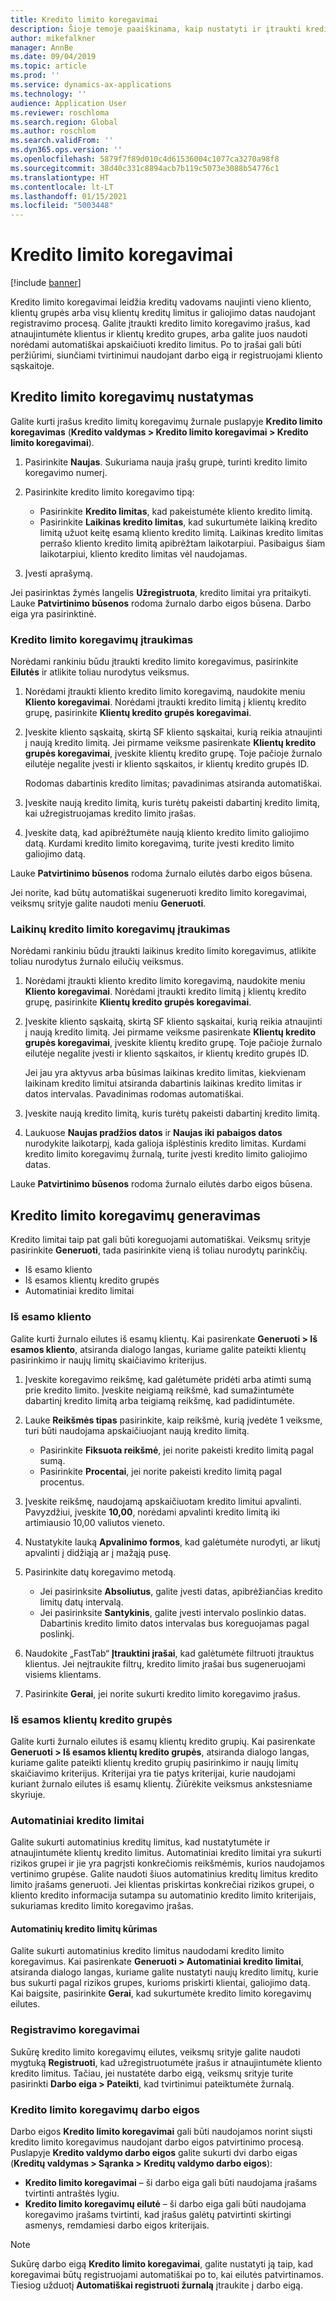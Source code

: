 ```yaml
---
title: Kredito limito koregavimai
description: Šioje temoje paaiškinama, kaip nustatyti ir įtraukti kredito limito koregavimus.
author: mikefalkner
manager: AnnBe
ms.date: 09/04/2019
ms.topic: article
ms.prod: ''
ms.service: dynamics-ax-applications
ms.technology: ''
audience: Application User
ms.reviewer: roschloma
ms.search.region: Global
ms.author: roschlom
ms.search.validFrom: ''
ms.dyn365.ops.version: ''
ms.openlocfilehash: 5879f7f89d010c4d61536004c1077ca3270a98f8
ms.sourcegitcommit: 38d40c331c8894acb7b119c5073e3088b54776c1
ms.translationtype: HT
ms.contentlocale: lt-LT
ms.lasthandoff: 01/15/2021
ms.locfileid: "5003448"
---
```

# <a name="credit-limit-adjustments"></a>Kredito limito koregavimai 

[!include [banner](../includes/banner.md)]

Kredito limito koregavimai leidžia kreditų vadovams naujinti vieno kliento, klientų grupės arba visų klientų kreditų limitus ir galiojimo datas naudojant registravimo procesą. Galite įtraukti kredito limito koregavimo įrašus, kad atnaujintumėte klientus ir klientų kredito grupes, arba galite juos naudoti norėdami automatiškai apskaičiuoti kredito limitus. Po to įrašai gali būti peržiūrimi, siunčiami tvirtinimui naudojant darbo eigą ir registruojami kliento sąskaitoje.

## <a name="set-up-credit-limit-adjustments"></a>Kredito limito koregavimų nustatymas

Galite kurti įrašus kredito limitų koregavimų žurnale puslapyje **Kredito limito koregavimas** (**Kredito valdymas \> Kredito limito koregavimai \> Kredito limito koregavimai**).

1. Pasirinkite **Naujas**. Sukuriama nauja įrašų grupė, turinti kredito limito koregavimo numerį.
2. Pasirinkite kredito limito koregavimo tipą:

    - Pasirinkite **Kredito limitas**, kad pakeistumėte kliento kredito limitą.
    - Pasirinkite **Laikinas kredito limitas**, kad sukurtumėte laikiną kredito limitą užuot keitę esamą kliento kredito limitą. Laikinas kredito limitas perrašo kliento kredito limitą apibrėžtam laikotarpiui. Pasibaigus šiam laikotarpiui, kliento kredito limitas vėl naudojamas.
3. Įvesti aprašymą. 

Jei pasirinktas žymės langelis **Užregistruota**, kredito limitai yra pritaikyti. Lauke **Patvirtinimo būsenos** rodoma žurnalo darbo eigos būsena. Darbo eiga yra pasirinktinė.

### <a name="add-credit-limit-adjustments"></a>Kredito limito koregavimų įtraukimas

Norėdami rankiniu būdu įtraukti kredito limito koregavimus, pasirinkite **Eilutės** ir atlikite toliau nurodytus veiksmus.

1. Norėdami įtraukti kliento kredito limito koregavimą, naudokite meniu **Kliento koregavimai**. Norėdami įtraukti kredito limitą į klientų kredito grupę, pasirinkite **Klientų kredito grupės koregavimai**.
2. Įveskite kliento sąskaitą, skirtą SF kliento sąskaitai, kurią reikia atnaujinti į naują kredito limitą. Jei pirmame veiksme pasirenkate **Klientų kredito grupės koregavimai**, įveskite klientų kredito grupę. Toje pačioje žurnalo eilutėje negalite įvesti ir kliento sąskaitos, ir klientų kredito grupės ID.

    Rodomas dabartinis kredito limitas; pavadinimas atsiranda automatiškai.

3. Įveskite naują kredito limitą, kuris turėtų pakeisti dabartinį kredito limitą, kai užregistruojamas kredito limito įrašas.
4. Įveskite datą, kad apibrėžtumėte naują kliento kredito limito galiojimo datą. Kurdami kredito limito koregavimą, turite įvesti kredito limito galiojimo datą.

Lauke **Patvirtinimo būsenos** rodoma žurnalo eilutės darbo eigos būsena.

Jei norite, kad būtų automatiškai sugeneruoti kredito limito koregavimai, veiksmų srityje galite naudoti meniu **Generuoti**.
 
### <a name="add-temporary-credit-limit-adjustments"></a>Laikinų kredito limito koregavimų įtraukimas

Norėdami rankiniu būdu įtraukti laikinus kredito limito koregavimus, atlikite toliau nurodytus žurnalo eilučių veiksmus.

1. Norėdami įtraukti kliento kredito limito koregavimą, naudokite meniu **Kliento koregavimai**. Norėdami įtraukti kredito limitą į klientų kredito grupę, pasirinkite **Klientų kredito grupės koregavimai**.
2. Įveskite kliento sąskaitą, skirtą SF kliento sąskaitai, kurią reikia atnaujinti į naują kredito limitą. Jei pirmame veiksme pasirenkate **Klientų kredito grupės koregavimai**, įveskite klientų kredito grupę. Toje pačioje žurnalo eilutėje negalite įvesti ir kliento sąskaitos, ir klientų kredito grupės ID.

    Jei jau yra aktyvus arba būsimas laikinas kredito limitas, kiekvienam laikinam kredito limitui atsiranda dabartinis laikinas kredito limitas ir datos intervalas. Pavadinimas rodomas automatiškai.

3. Įveskite naują kredito limitą, kuris turėtų pakeisti dabartinį kredito limitą.
4. Laukuose **Naujas pradžios datos** ir **Naujas iki pabaigos datos** nurodykite laikotarpį, kada galioja išplėstinis kredito limitas. Kurdami kredito limito koregavimų žurnalą, turite įvesti kredito limito galiojimo datas.

Lauke **Patvirtinimo būsenos** rodoma žurnalo eilutės darbo eigos būsena.

## <a name="generate-credit-limit-adjustments"></a>Kredito limito koregavimų generavimas

Kredito limitai taip pat gali būti koreguojami automatiškai. Veiksmų srityje pasirinkite **Generuoti**, tada pasirinkite vieną iš toliau nurodytų parinkčių.

- Iš esamo kliento
- Iš esamos klientų kredito grupės
- Automatiniai kredito limitai

### <a name="from-existing-customer"></a>Iš esamo kliento

Galite kurti žurnalo eilutes iš esamų klientų. Kai pasirenkate **Generuoti \> Iš esamos kliento**, atsiranda dialogo langas, kuriame galite pateikti klientų pasirinkimo ir naujų limitų skaičiavimo kriterijus.

1. Įveskite koregavimo reikšmę, kad galėtumėte pridėti arba atimti sumą prie kredito limito. Įveskite neigiamą reikšmė, kad sumažintumėte dabartinį kredito limitą arba teigiamą reikšmę, kad padidintumėte.
2. Lauke **Reikšmės tipas** pasirinkite, kaip reikšmė, kurią įvedėte 1 veiksme, turi būti naudojama apskaičiuojant naują kredito limitą.

    - Pasirinkite **Fiksuota reikšmė**, jei norite pakeisti kredito limitą pagal sumą.
    - Pasirinkite **Procentai**, jei norite pakeisti kredito limitą pagal procentus.

3. Įveskite reikšmę, naudojamą apskaičiuotam kredito limitui apvalinti. Pavyzdžiui, įveskite **10,00**, norėdami apvalinti kredito limitą iki artimiausio 10,00 valiutos vieneto.
4. Nustatykite lauką **Apvalinimo formos**, kad galėtumėte nurodyti, ar likutį apvalinti į didžiąją ar į mažąją pusę.
5. Pasirinkite datų koregavimo metodą.

    - Jei pasirinksite **Absoliutus**, galite įvesti datas, apibrėžiančias kredito limitų datų intervalą.
    - Jei pasirinksite **Santykinis**, galite įvesti intervalo poslinkio datas. Dabartinis kredito limito datos intervalas bus koreguojamas pagal poslinkį.

6. Naudokite „FastTab“ **Įtrauktini įrašai**, kad galėtumėte filtruoti įtrauktus klientus. Jei neįtraukite filtrų, kredito limito įrašai bus sugeneruojami visiems klientams.
7. Pasirinkite **Gerai**, jei norite sukurti kredito limito koregavimo įrašus.

### <a name="from-existing-customer-credit-group"></a>Iš esamos klientų kredito grupės

Galite kurti žurnalo eilutes iš esamų klientų kredito grupių. Kai pasirenkate **Generuoti \> Iš esamos klientų kredito grupės**, atsiranda dialogo langas, kuriame galite pateikti klientų kredito grupių pasirinkimo ir naujų limitų skaičiavimo kriterijus. Kriterijai yra tie patys kriterijai, kurie naudojami kuriant žurnalo eilutes iš esamų klientų. Žiūrėkite veiksmus ankstesniame skyriuje.

### <a name="automatic-credit-limits"></a>Automatiniai kredito limitai

Galite sukurti automatinius kreditų limitus, kad nustatytumėte ir atnaujintumėte klientų kredito limitus. Automatiniai kredito limitai yra sukurti rizikos grupei ir jie yra pagrįsti konkrečiomis reikšmėmis, kurios naudojamos vertinimo grupėse. Galite naudoti šiuos automatinius kreditų limitus kredito limito įrašams generuoti. Jei klientas priskirtas konkrečiai rizikos grupei, o kliento kredito informacija sutampa su automatinio kredito limito kriterijais, sukuriamas kredito limito koregavimo įrašas.

#### <a name="create-automatic-credit-limits"></a>Automatinių kredito limitų kūrimas

Galite sukurti automatinius kredito limitus naudodami kredito limito koregavimus. Kai pasirenkate **Generuoti \> Automatiniai kredito limitai**, atsiranda dialogo langas, kuriame galite nustatyti naujų kredito limitų, kurie bus sukurti pagal rizikos grupes, kurioms priskirti klientai, galiojimo datą. Kai baigsite, pasirinkite **Gerai**, kad sukurtumėte kredito limito koregavimų eilutes.

### <a name="post-adjustments"></a>Registravimo koregavimai

Sukūrę kredito limito koregavimų eilutes, veiksmų srityje galite naudoti mygtuką **Registruoti**, kad užregistruotumėte įrašus ir atnaujintumėte kliento kredito limitus. Tačiau, jei nustatėte darbo eigą, veiksmų srityje turite pasirinkti **Darbo eiga \> Pateikti**, kad tvirtinimui pateiktumėte žurnalą.

### <a name="credit-limit-adjustments-workflows"></a>Kredito limito koregavimų darbo eigos

Darbo eigos **Kredito limito koregavimai** gali būti naudojamos norint siųsti kredito limito koregavimus naudojant darbo eigos patvirtinimo procesą. Puslapyje **Kredito valdymo darbo eigos** galite sukurti dvi darbo eigas (**Kreditų valdymas \> Sąranka \> Kreditų valdymo darbo eigos**):

- **Kredito limito koregavimai** – ši darbo eiga gali būti naudojama įrašams tvirtinti antraštės lygiu.
- **Kredito limito koregavimų eilutė** – ši darbo eiga gali būti naudojama koregavimo įrašams tvirtinti, kad įrašus galėtų patvirtinti skirtingi asmenys, remdamiesi darbo eigos kriterijais.

> [!NOTE]
> Sukūrę darbo eigą **Kredito limito koregavimai**, galite nustatyti ją taip, kad koregavimai būtų registruojami automatiškai po to, kai eilutės patvirtinamos. Tiesiog užduotį **Automatiškai registruoti žurnalą** įtraukite į darbo eigą.
